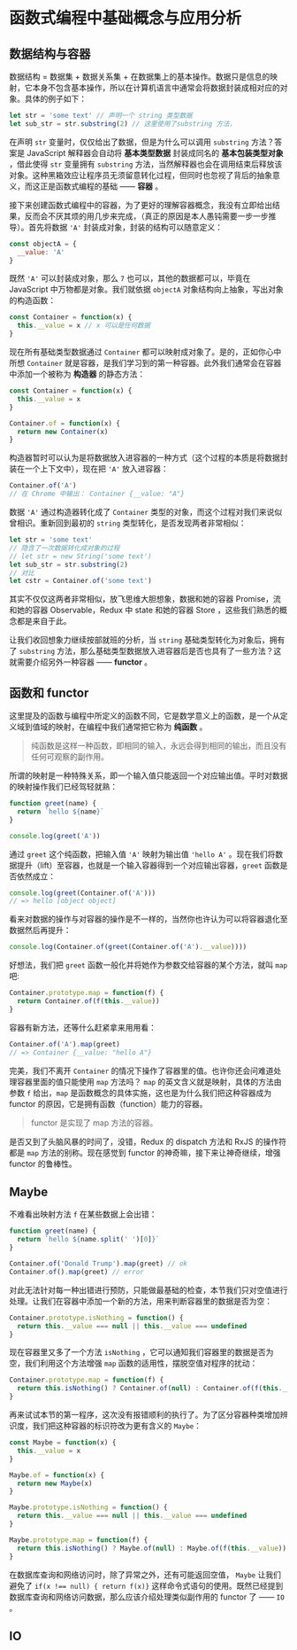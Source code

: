 # 函数式编程中基础概念与应用分析

## 数据结构与容器

数据结构 = 数据集 + 数据关系集 + 在数据集上的基本操作。数据只是信息的映射，它本身不包含基本操作，所以在计算机语言中通常会将数据封装成相对应的对象。具体的例子如下：

```js
let str = 'some text' // 声明一个 string 类型数据
let sub_str = str.substring(2) // 这里使用了substring 方法，
```

在声明 `str` 变量时，仅仅给出了数据，但是为什么可以调用 `substring` 方法？答案是 JavaScript 解释器会自动将 **基本类型数据** 封装成同名的 **基本包装类型对象** ，借此使得 `str` 变量拥有 `substring` 方法，当然解释器也会在调用结束后释放该对象。这种黑箱效应让程序员无须留意转化过程，但同时也忽视了背后的抽象意义，而这正是函数式编程的基础 —— **容器** 。

接下来创建函数式编程中的容器，为了更好的理解容器概念，我没有立即给出结果，反而会不厌其烦的用几步来完成，（真正的原因是本人愚钝需要一步一步推导）。首先将数据 `'A'` 封装成对象，封装的结构可以随意定义：

```js
const objectA = {
  __value: 'A'
}
```

既然 `'A'` 可以封装成对象，那么 `7` 也可以，其他的数据都可以，毕竟在 JavaScript 中万物都是对象。我们就依据 `objectA` 对象结构向上抽象，写出对象的构造函数：

```js
const Container = function(x) {
  this.__value = x // x 可以是任何数据
}
```

现在所有基础类型数据通过 `Container` 都可以映射成对象了。是的，正如你心中所想 `Container` 就是容器，是我们学习到的第一种容器。此外我们通常会在容器中添加一个被称为 **构造器** 的静态方法：

```js
const Container = function(x) {
  this.__value = x
}

Container.of = function(x) {
  return new Container(x)
}
```

构造器暂时可以认为是将数据放入进容器的一种方式（这个过程的本质是将数据封装在一个上下文中），现在把 `'A'` 放入进容器：

```js
Container.of('A')
// 在 Chrome 中输出： Container {__value: "A"}
```

数据 `'A'` 通过构造器转化成了 `Container` 类型的对象，而这个过程对我们来说似曾相识。重新回到最初的 `string` 类型转化，是否发现两者非常相似：

```js
let str = 'some text'
// 隐含了一次数据转化成对象的过程
// let str = new String('some text')
let sub_str = str.substring(2)
// 对比
let cstr = Container.of('some text')
```

其实不仅仅这两者非常相似，放飞思维大胆想象，数据和她的容器 Promise，流和她的容器 Observable，Redux 中 state 和她的容器 Store ，这些我们熟悉的概念都是来自于此。

让我们收回想象力继续按部就班的分析，当 `string` 基础类型转化为对象后，拥有了 `substring` 方法，那么基础类型数据放入进容器后是否也具有了一些方法？这就需要介绍另外一种容器 —— **functor** 。

## 函数和 functor

这里提及的函数与编程中所定义的函数不同，它是数学意义上的函数，是一个从定义域到值域的映射，在编程中我们通常把它称为 **纯函数** 。

> 纯函数是这样一种函数，即相同的输入，永远会得到相同的输出，而且没有任何可观察的副作用。

所谓的映射是一种特殊关系，即一个输入值只能返回一个对应输出值。平时对数据的映射操作我们已经驾轻就熟：

```js
function greet(name) {
  return `hello ${name}`
}

console.log(greet('A'))
```

通过 `greet` 这个纯函数，把输入值 `'A'` 映射为输出值 `'hello A'` 。现在我们将数据提升（lift）至容器，也就是一个输入容器得到一个对应输出容器，`greet` 函数是否依然成立：

```js
console.log(greet(Container.of('A')))
// => hello [object object]
```

看来对数据的操作与对容器的操作是不一样的，当然你也许认为可以将容器退化至数据然后再提升：

```js
console.log(Container.of(greet(Container.of('A').__value))))
```

好想法，我们把 `greet` 函数一般化并将她作为参数交给容器的某个方法，就叫 `map` 吧:

```js
Container.prototype.map = function(f) {
  return Container.of(f(this.__value))
}
```

容器有新方法，还等什么赶紧拿来用用看：

```js
Container.of('A').map(greet)
// => Container {__value: "hello A"}
```

完美，我们不离开 `Container` 的情况下操作了容器里的值。也许你还会问难道处理容器里面的值只能使用 `map` 方法吗？ `map` 的英文含义就是映射，具体的方法由参数 `f` 给出，`map` 是函数概念的具体实施，这也是为什么我们把这种容器成为 functor 的原因，它是拥有函数（function）能力的容器。

> functor 是实现了 map 方法的容器。

是否又到了头脑风暴的时间了，没错，Redux 的 dispatch 方法和 RxJS 的操作符都是 `map` 方法的别称。现在感觉到 functor 的神奇嘛，接下来让神奇继续，增强 functor 的鲁棒性。

## Maybe

不难看出映射方法 `f` 在某些数据上会出错：

```js
function greet(name) {
  return `hello ${name.split(' ')[0]}`
}

Container.of('Donald Trump').map(greet) // ok
Container.of().map(greet) // error
```

对此无法针对每一种出错进行预防，只能做最基础的检查，本节我们只对空值进行处理。让我们在容器中添加一个新的方法，用来判断容器里的数据是否为空：

```js
Container.prototype.isNothing = function() {
  return this.__value === null || this.__value === undefined
}
```

现在容器里又多了一个方法 `isNothing` ，它可以通知我们容器里的数据是否为空，我们利用这个方法增强 `map` 函数的适用性，摆脱空值对程序的扰动：

```js
Container.prototype.map = function(f) {
  return this.isNothing() ? Container.of(null) : Container.of(f(this.__value))
}
```

再来试试本节的第一程序，这次没有报错顺利的执行了。为了区分容器种类增加辨识度，我们把这种容器的标识符改为更有含义的 `Maybe`：

```js
const Maybe = function(x) {
  this.__value = x
}

Maybe.of = function(x) {
  return new Maybe(x)
}

Maybe.prototype.isNothing = function() {
  return this.__value === null || this.__value === undefined
}

Maybe.prototype.map = function(f) {
  return this.isNothing() ? Maybe.of(null) : Maybe.of(f(this.__value))
}
```

在数据库查询和网络访问时，除了异常之外，还有可能返回空值， `Maybe` 让我们避免了 `if(x !== null) { return f(x)}` 这样命令式语句的使用。既然已经提到数据库查询和网络访问数据，那么应该介绍处理类似副作用的 functor 了 —— `IO` 。

## IO


